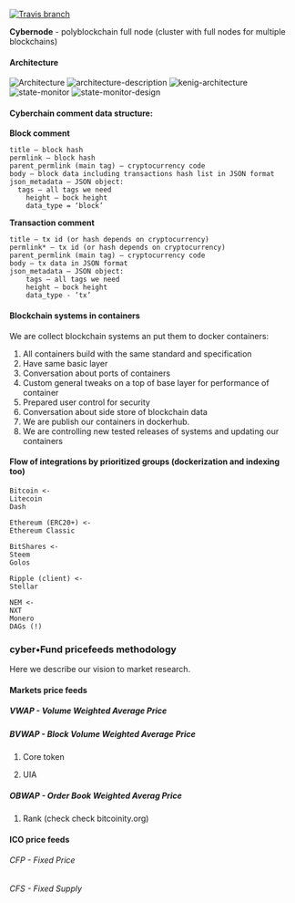 [![Travis branch](https://img.shields.io/travis/cyberFund/cybernode/master.svg)](https://travis-ci.org/cyberFund/cybernode)

**Cybernode** - polyblockchain full node (cluster with full nodes for multiple blockchains)

#### Architecture

![Architecture](https://rawgit.com/cyberFund/cybernode/master/cybernode_01.svg)
![architecture-description](https://github.com/cyberFund/cybernode/raw/master/architecture-description.png)
![kenig-architecture](https://github.com/cyberFund/cybernode/raw/master/kenig-architecture.png)
![state-monitor](https://github.com/cyberFund/cybernode/raw/master/state-monitor-design.png)
![state-monitor-design](https://github.com/cyberFund/cybernode/raw/master/state-monitor.png)

#### Cyberchain comment data structure:

**Block comment**

    title – block hash
    permlink – block hash
    parent_permlink (main tag) – cryptocurrency code
    body – block data including transactions hash list in JSON format
    json_metadata – JSON object:
      tags – all tags we need
	    height – bock height
	    data_type = ‘block’

**Transaction comment**

    title – tx id (or hash depends on cryptocurrency)
    permlink* – tx id (or hash depends on cryptocurrency)
    parent_permlink (main tag) – cryptocurrency code
    body – tx data in JSON format
    json_metadata – JSON object:
        tags – all tags we need
        height – bock height
        data_type - ’tx’

#### Blockchain systems in containers

We are collect blockchain systems an put them to docker containers:
1. All containers build with the same standard and specification
2. Have same basic layer
3. Conversation about ports of containers
4. Custom general tweaks on a top of base layer for performance of container
5. Prepared user control for security
6. Conversation about side store of blockchain data
7. We are publish our containers in dockerhub.
8. We are controlling new tested releases of systems and updating our containers

#### Flow of integrations by prioritized groups (dockerization and indexing too)

```
Bitcoin <-
Litecoin
Dash
```

```
Ethereum (ERC20+) <-
Ethereum Classic
```

```
BitShares <-
Steem
Golos
```

```
Ripple (client) <-
Stellar
```

```
NEM <-
NXT
Monero
DAGs (!)
```

### cyber•Fund pricefeeds methodology

Here we describe our vision to market research.

#### Markets price feeds

##### VWAP - Volume Weighted Average Price

##### BVWAP - Block Volume Weighted Average Price

1. Core token

2. UIA

##### OBWAP - Order Book Weighted Averag Price

1. Rank (check check bitcoinity.org)

#### ICO price feeds

###### CFP - Fixed Price

###### CFS - Fixed Supply
